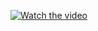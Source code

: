[![Watch the video](https://img.youtube.com/vi/HXFC5vjZtfo/hqdefault.jpg)](https://www.youtube.com/embed/HXFC5vjZtfo)
